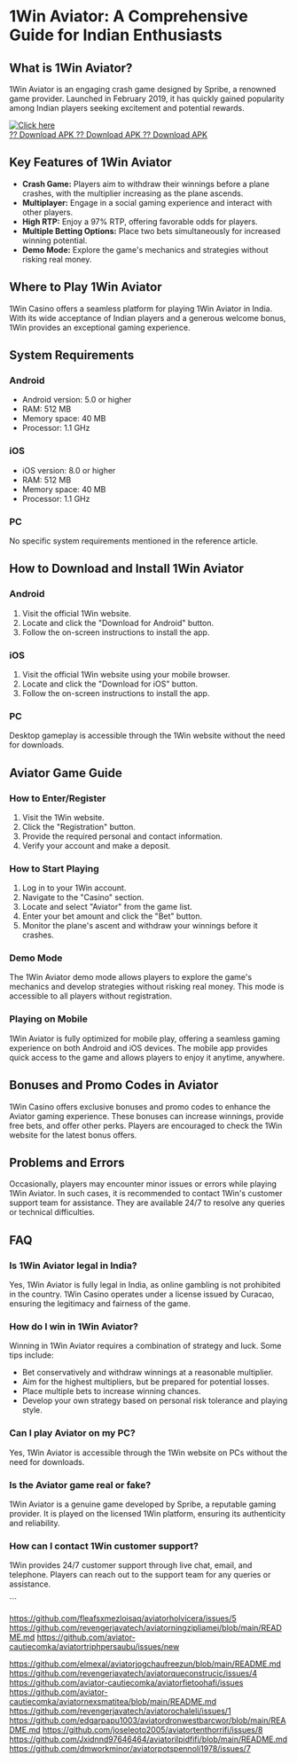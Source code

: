 # 1Win Aviator: A Comprehensive Guide for Indian Enthusiasts

## What is 1Win Aviator?

1Win Aviator is an engaging crash game designed by Spribe, a renowned
game provider. Launched in February 2019, it has quickly gained
popularity among Indian players seeking excitement and potential
rewards.

[![Click
here](https://readscoops.com/wp-content/uploads/2023/03/Readscoop-aviator-1-1.jpg)](https://traff.sbs/deff)\
[?? Download APK ?? Download APK ?? Download
APK](https://traff.sbs/deff)

## Key Features of 1Win Aviator

-   **Crash Game:** Players aim to withdraw their winnings before a
    plane crashes, with the multiplier increasing as the plane ascends.
-   **Multiplayer:** Engage in a social gaming experience and interact
    with other players.
-   **High RTP:** Enjoy a 97% RTP, offering favorable odds for players.
-   **Multiple Betting Options:** Place two bets simultaneously for
    increased winning potential.
-   **Demo Mode:** Explore the game\'s mechanics and strategies without
    risking real money.

## Where to Play 1Win Aviator

1Win Casino offers a seamless platform for playing 1Win Aviator in
India. With its wide acceptance of Indian players and a generous welcome
bonus, 1Win provides an exceptional gaming experience.

## System Requirements

### Android

-   Android version: 5.0 or higher
-   RAM: 512 MB
-   Memory space: 40 MB
-   Processor: 1.1 GHz

### iOS

-   iOS version: 8.0 or higher
-   RAM: 512 MB
-   Memory space: 40 MB
-   Processor: 1.1 GHz

### PC

No specific system requirements mentioned in the reference article.

## How to Download and Install 1Win Aviator

### Android

1.  Visit the official 1Win website.
2.  Locate and click the "Download for Android" button.
3.  Follow the on-screen instructions to install the app.

### iOS

1.  Visit the official 1Win website using your mobile browser.
2.  Locate and click the "Download for iOS" button.
3.  Follow the on-screen instructions to install the app.

### PC

Desktop gameplay is accessible through the 1Win website without the need
for downloads.

## Aviator Game Guide

### How to Enter/Register

1.  Visit the 1Win website.
2.  Click the "Registration" button.
3.  Provide the required personal and contact information.
4.  Verify your account and make a deposit.

### How to Start Playing

1.  Log in to your 1Win account.
2.  Navigate to the "Casino" section.
3.  Locate and select "Aviator" from the game list.
4.  Enter your bet amount and click the "Bet" button.
5.  Monitor the plane\'s ascent and withdraw your winnings before it
    crashes.

### Demo Mode

The 1Win Aviator demo mode allows players to explore the game\'s
mechanics and develop strategies without risking real money. This mode
is accessible to all players without registration.

### Playing on Mobile

1Win Aviator is fully optimized for mobile play, offering a seamless
gaming experience on both Android and iOS devices. The mobile app
provides quick access to the game and allows players to enjoy it
anytime, anywhere.

## Bonuses and Promo Codes in Aviator

1Win Casino offers exclusive bonuses and promo codes to enhance the
Aviator gaming experience. These bonuses can increase winnings, provide
free bets, and offer other perks. Players are encouraged to check the
1Win website for the latest bonus offers.

## Problems and Errors

Occasionally, players may encounter minor issues or errors while playing
1Win Aviator. In such cases, it is recommended to contact 1Win\'s
customer support team for assistance. They are available 24/7 to resolve
any queries or technical difficulties.

## FAQ

### Is 1Win Aviator legal in India?

Yes, 1Win Aviator is fully legal in India, as online gambling is not
prohibited in the country. 1Win Casino operates under a license issued
by Curacao, ensuring the legitimacy and fairness of the game.

### How do I win in 1Win Aviator?

Winning in 1Win Aviator requires a combination of strategy and luck.
Some tips include:

-   Bet conservatively and withdraw winnings at a reasonable multiplier.
-   Aim for the highest multipliers, but be prepared for potential
    losses.
-   Place multiple bets to increase winning chances.
-   Develop your own strategy based on personal risk tolerance and
    playing style.

### Can I play Aviator on my PC?

Yes, 1Win Aviator is accessible through the 1Win website on PCs without
the need for downloads.

### Is the Aviator game real or fake?

1Win Aviator is a genuine game developed by Spribe, a reputable gaming
provider. It is played on the licensed 1Win platform, ensuring its
authenticity and reliability.

### How can I contact 1Win customer support?

1Win provides 24/7 customer support through live chat, email, and
telephone. Players can reach out to the support team for any queries or
assistance.

\`\`\`

https://github.com/fleafsxmezloisaq/aviatorholvicera/issues/5
https://github.com/revengerjavatech/aviatorningzipliamei/blob/main/README.md
https://github.com/aviator-cautiecomka/aviatortriphpersaubu/issues/new

https://github.com/elmexal/aviatorjogchaufreezun/blob/main/README.md
https://github.com/revengerjavatech/aviatorqueconstrucic/issues/4
https://github.com/aviator-cautiecomka/aviatorfietoohafi/issues
https://github.com/aviator-cautiecomka/aviatornexsmatitea/blob/main/README.md
https://github.com/revengerjavatech/aviatorochaleli/issues/1
https://github.com/edgarpapu1003/aviatordronwestbarcwor/blob/main/README.md
https://github.com/joseleoto2005/aviatortenthorrifi/issues/8
https://github.com/Jxidnnd97646464/aviatorilpidfifi/blob/main/README.md
https://github.com/dmworkminor/aviatorpotspennoli1978/issues/7

